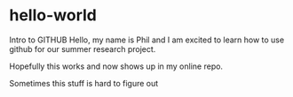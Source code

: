 # hello-world
Intro to GITHUB
Hello, my name is Phil and I am excited to learn how to use github for our summer research project.

Hopefully this works and now shows up in my online repo.

Sometimes this stuff is hard to figure out

